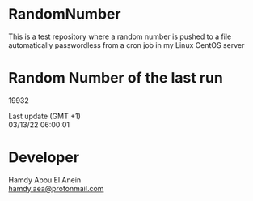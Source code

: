 # RandomNumber    
This is a test repository where a random number is pushed to a file automatically passwordless from a cron job in my Linux CentOS server    
# Random Number of the last run   
19932
      
Last update (GMT +1)    
03/13/22 06:00:01
# Developer    
Hamdy Abou El Anein   
hamdy.aea@protonmail.com
